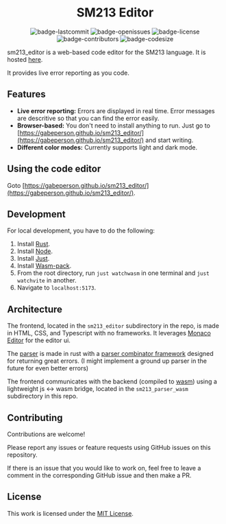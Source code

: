 <h1 align="center">SM213 Editor</h1>

<p align="center">
  <img alt="badge-lastcommit" src="https://img.shields.io/github/last-commit/Gabeperson/sm213_editor?style=for-the-badge">
  <img alt="badge-openissues" src="https://img.shields.io/github/issues-raw/Gabeperson/sm213_editor?style=for-the-badge">
  <img alt="badge-license" src="https://img.shields.io/github/license/Gabeperson/sm213_editor?style=for-the-badge">
  <img alt="badge-contributors" src="https://img.shields.io/github/contributors/Gabeperson/sm213_editor?style=for-the-badge">
  <img alt="badge-codesize" src="https://img.shields.io/github/languages/code-size/Gabeperson/sm213_editor?style=for-the-badge">
</p>

sm213_editor is a web-based code editor for the SM213 language. It is hosted [here](https://gabeperson.github.io/sm213_editor/).

It provides live error reporting as you code.

## Features
- **Live error reporting:** Errors are displayed in real time. Error messages are descritive so that you can find the error easily.
- **Browser-based:** You don't need to install anything to run. Just go to [https://gabeperson.github.io/sm213_editor/](https://gabeperson.github.io/sm213_editor/) and start writing.
- **Different color modes:** Currently supports light and dark mode.

## Using the code editor
Goto [https://gabeperson.github.io/sm213_editor/](https://gabeperson.github.io/sm213_editor/).

## Development
For local development, you have to do the following:
1. Install [Rust](https://www.rust-lang.org/).
2. Install [Node](https://nodejs.org/en).
3. Install [Just](https://github.com/casey/just).
4. Install [Wasm-pack](https://github.com/rustwasm/wasm-pack).
5. From the root directory, run `just watchwasm` in one terminal and `just watchvite` in another.
6. Navigate to `localhost:5173`.

## Architecture
The frontend, located in the `sm213_editor` subdirectory in the repo, is made in HTML, CSS, and Typescript with no frameworks. It leverages [Monaco Editor](https://github.com/microsoft/monaco-editor) for the editor ui.

The [parser](https://github.com/gabeperson/sm213_parser) is made in rust with a [parser combinator framework](https://github.com/Gabeperson/parser) designed for returning great errors. (I might implement a ground up parser in the future for even better errors)

The frontend communicates with the backend (compiled to [wasm](https://webassembly.org/)) using a lightweight js <-> wasm bridge, located in the `sm213_parser_wasm` subdirectory in this repo.

## Contributing
Contributions are welcome!

Please report any issues or feature requests using GitHub issues on this repository.

If there is an issue that you would like to work on, feel free to leave a comment in the corresponding GitHub issue and then make a PR.

## License
This work is licensed under the [MIT License](https://github.com/Gabeperson/sm213_editor/blob/main/LICENSE-MIT).
